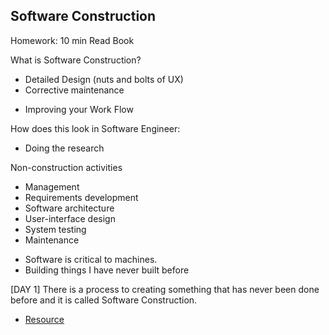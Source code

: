 ## Software Construction

Homework: 10 min Read Book

What is Software Construction?
- Detailed Design (nuts and bolts of UX)
- Corrective maintenance

* Improving your Work Flow

How does this look in Software Engineer:
- Doing the research

Non-construction activities
- Management
- Requirements development
- Software architecture
- User-interface design
- System testing
- Maintenance

* Software is critical to machines.
* Building things I have never built before

[DAY 1] There is a process to creating something that has never been done before and it is called Software Construction.

- [Resource](https://github.com/airbnb/javascript)
